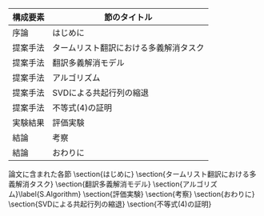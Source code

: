 構成要素 | 節のタイトル
 --- | --- 
序論 | はじめに
提案手法 | タームリスト翻訳における多義解消タスク
提案手法 | 翻訳多義解消モデル
提案手法 | アルゴリズム
提案手法 | SVDによる共起行列の縮退
提案手法 | 不等式(4)の証明
実験結果 | 評価実験
結論 | 考察
結論 | おわりに

論文に含まれた各節
\section{はじめに}
\section{タームリスト翻訳における多義解消タスク}
\section{翻訳多義解消モデル}
\section{アルゴリズム}\label{S.Algorithm}
\section{評価実験}
\section{考察}
\section{おわりに}
\section{SVDによる共起行列の縮退}
\section{不等式(4)の証明}
